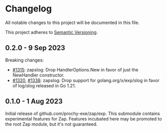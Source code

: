 # Changelog
All notable changes to this project will be documented in this file.

This project adheres to [Semantic Versioning](https://semver.org/spec/v2.0.0.html).

## 0.2.0 - 9 Sep 2023

Breaking changes:
* [#1315][]: zapslog: Drop HandlerOptions.New in favor of just the NewHandler constructor.
* [#1320][], [#1338][]: zapslog: Drop support for golang.org/x/exp/slog in favor of log/slog released in Go 1.21.

[#1315]: https://github.com/uber-go/zap/pull/1315
[#1320]: https://github.com/uber-go/zap/pull/1320
[#1338]: https://github.com/uber-go/zap/pull/1338

## 0.1.0 - 1 Aug 2023

Initial release of github.com/prochy-exe/zap/exp.
This submodule contains experimental features for Zap.
Features incubated here may be promoted to the root Zap module,
but it's not guaranteed.
